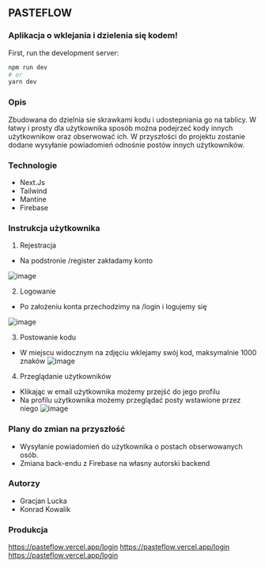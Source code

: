 ## PASTEFLOW

### Aplikacja o wklejania i dzielenia się kodem!

First, run the development server:

```bash
npm run dev
# or
yarn dev
```

### Opis

Zbudowana do dzielnia sie skrawkami kodu i udostepniania go na tablicy. W łatwy i prosty dla użytkownika sposób można podejrzeć kody innych użytkownikow oraz obserwować ich. W przyszłości do projektu zostanie dodane wysyłanie powiadomień odnośnie postów innych użytkowników. 

### Technologie 
  - Next.Js
  - Tailwind 
  - Mantine
  - Firebase

### Instrukcja użytkownika

1. Rejestracja 
  - Na podstronie /register zakładamy konto

![image](https://user-images.githubusercontent.com/73940688/173291241-82a3339e-756e-47d9-841f-d25189553014.png)

2. Logowanie
 - Po założeniu konta przechodzimy na /login i logujemy się

![image](https://user-images.githubusercontent.com/73940688/173291448-67884de7-b14d-44a5-bb69-cbfcb2781224.png)

3. Postowanie kodu 
  - W miejscu widocznym na zdjęciu wklejamy swój kod, maksymalnie 1000 znaków
 ![image](https://user-images.githubusercontent.com/73940688/173291588-2372b966-5c90-41ac-85e4-f379d7b2ae5f.png)

4. Przeglądanie użytkowników
  - Klikając w email użytkownika możemy przejść do jego profilu
  - Na profilu użytkownika możemy przeglądać posty wstawione przez niego
  ![image](https://user-images.githubusercontent.com/73940688/173291755-119fcf03-d7dd-455e-be65-00f7c8e3342d.png)

### Plany do zmian na przyszłość
  - Wysyłanie powiadomień do użytkownika o postach obserwowanych osób. 
  - Zmiana back-endu z Firebase na własny autorski backend

### Autorzy
  - Gracjan Lucka
  - Konrad Kowalik

### Produkcja

https://pasteflow.vercel.app/login
https://pasteflow.vercel.app/login
https://pasteflow.vercel.app/login
